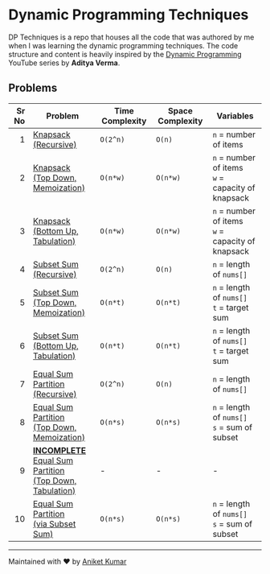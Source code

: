 # Dynamic Programming Techniques <!-- omit in toc -->
DP Techniques is a repo that houses all the code that was authored
by me when I was learning the dynamic programming techniques. The code
structure and content is heavily inspired by the
[Dynamic Programming](https://www.youtube.com/playlist?list=PL_z_8CaSLPWekqhdCPmFohncHwz8TY2Go)
YouTube series by **Aditya Verma**.

## Problems
| Sr No | Problem                                                                                                                                             | Time Complexity | Space Complexity | Variables                                             |
| ----: | --------------------------------------------------------------------------------------------------------------------------------------------------- | --------------- | ---------------- | ----------------------------------------------------- |
|     1 | [Knapsack <br> (Recursive)](/src/io/github/aniket_kr/dp/knapsack/RecursiveKnapsack.java)                                                            | `O(2^n)`        | `O(n)`           | `n` = number of items                                 |
|     2 | [Knapsack <br> (Top Down, Memoization)](/src/io/github/aniket_kr/dp/knapsack/TopDownKnapsack.java)                                                  | `O(n*w)`        | `O(n*w)`         | `n` = number of items <br> `w` = capacity of knapsack |
|     3 | [Knapsack <br> (Bottom Up, Tabulation)](/src/io/github/aniket_kr/dp/knapsack/BottomUpKnapsack.java)                                                 | `O(n*w)`        | `O(n*w)`         | `n` = number of items <br> `w` = capacity of knapsack |
|     4 | [Subset Sum <br> (Recursive)](/src/io/github/aniket_kr/dp/subsetsum/SubsetSum.java)                                                                 | `O(2^n)`        | `O(n)`           | `n` = length of `nums[]`                              |
|     5 | [Subset Sum <br> (Top Down, Memoization)](/src/io/github/aniket_kr/dp/subsetsum/TopDownSubsetSum.java)                                              | `O(n*t)`        | `O(n*t)`         | `n` = length of `nums[]` <br> `t` = target sum        |
|     6 | [Subset Sum <br> (Bottom Up, Tabulation)](/src/io/github/aniket_kr/dp/subsetsum/BottomUpSubsetSum.java)                                             | `O(n*t)`        | `O(n*t)`         | `n` = length of `nums[]` <br> `t` = target sum        |
|     7 | [Equal Sum Partition <br> (Recursive)](/src/io/github/aniket_kr/dp/equalsumpartition/RecursiveEqualSumPartition.java)                               | `O(2^n)`        | `O(n)`           | `n` = length of `nums[]`                              |
|     8 | [Equal Sum Partition <br> (Top Down, Memoization)](/src/io/github/aniket_kr/dp/equalsumpartition/TopDownEqualSumPartition.java)                     | `O(n*s)`        | `O(n*s)`         | `n` = length of `nums[]` <br> `s` = sum of subset     |
|     9 | [**INCOMPLETE** <br> Equal Sum Partition <br> (Top Down, Tabulation)](/src/io/github/aniket_kr/dp/equalsumpartition/BottomUpEqualSumPartition.java) | -               | -                | -                                                     |
|    10 | [Equal Sum Partition <br> (via Subset Sum)](/src/io/github/aniket_kr/dp/equalsumpartition/SubsetSumEqualSumPartition.java)                          | `O(n*s)`        | `O(n*s)`         | `n` = length of `nums[]` <br> `s` = sum of subset     |


---
Maintained with ❤️ by [Aniket Kumar](https://www.linkedin.com/in/aniket-kumarr/)
